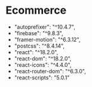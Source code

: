 # Ecommerce 

- "autoprefixer": "^10.4.7",
- "firebase": "^9.8.3",
- "framer-motion": "^6.3.12",
- "postcss": "^8.4.14",
- "react": "^18.2.0",
- "react-dom": "^18.2.0",
- "react-icons": "^4.4.0",
- "react-router-dom": "^6.3.0",
- "react-scripts": "5.0.1"


